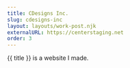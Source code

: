 ```yaml
---
title: CDesigns Inc.
slug: cdesigns-inc
layout: layouts/work-post.njk
externalURL: https://centerstaging.net
order: 3
---
```

{{ title }} is a website I made.
